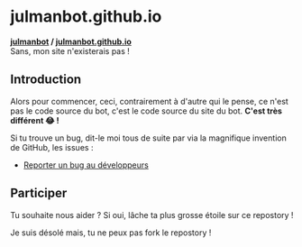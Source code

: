 # julmanbot.github.io
**[julmanbot](https://github.com/julmanbot/) / [julmanbot.github.io](https://github.com/julmanbot/julmanbot.github.io/)** 
<br />
Sans, mon site n'existerais pas !

## Introduction

Alors pour commencer, ceci, contrairement à d'autre qui le pense, ce n'est pas le code source du bot, c'est le code source du site du bot. **C'est très différent 😂 !**

Si tu trouve un bug, dit-le moi tous de suite par via la magnifique invention de GitHub, les issues :
 - [Reporter un bug au développeurs](https://github.com/julmanbot/julmanbot.github.io/issues/new/choose)
 
## Participer

Tu souhaite nous aider ? Si oui, lâche ta plus grosse étoile sur ce repostory !

Je suis désolé mais, tu ne peux pas fork le repostory !
